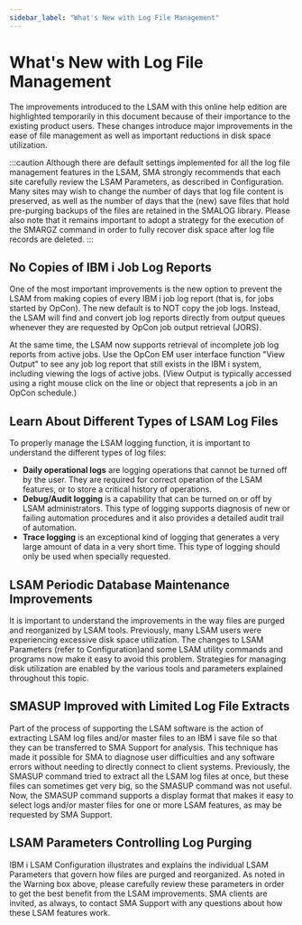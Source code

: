 ```yaml
---
sidebar_label: "What's New with Log File Management"
---
```


# What's New with Log File Management

The improvements introduced to the LSAM with this online help edition are highlighted temporarily in this document because of their importance to the existing product users. These changes introduce major improvements in the ease of file management as well as important reductions in disk space utilization.

:::caution
Although there are default settings implemented for all the log file management features in the LSAM, SMA strongly recommends that each site carefully review the LSAM Parameters, as described in Configuration. Many sites may wish to change the number of days that log file content is preserved, as well as the number of days that the (new) save files that hold pre-purging backups of the files are retained in the SMALOG library. Please also note that it remains important to adopt a strategy for the execution of the SMARGZ command in order to fully recover disk space after log file records are deleted.
:::

## No Copies of IBM i Job Log Reports

One of the most important improvements is the new option to prevent the LSAM from making copies of every IBM i job log report (that is, for jobs started by OpCon). The new default is to NOT copy the job logs. Instead, the LSAM will find and convert job log reports directly from output queues whenever they are requested by OpCon job output retrieval (JORS).

At the same time, the LSAM now supports retrieval of incomplete job log reports from active jobs. Use the OpCon EM user interface function "View Output" to see any job log report that still exists in the IBM i system, including viewing the logs of active jobs. (View Output is typically accessed using a right mouse click on the line or object that represents a job in an OpCon schedule.)

## Learn About Different Types of LSAM Log Files

To properly manage the LSAM logging function, it is important to understand the different types of log files:

- **Daily operational logs** are logging operations that cannot be turned off by the user. They are required for correct operation of the LSAM features, or to store a critical history of operations.
- **Debug/Audit logging** is a capability that can be turned on or off by LSAM administrators. This type of logging supports diagnosis of new or failing automation procedures and it also provides a detailed audit trail of automation.
- **Trace logging** is an exceptional kind of logging that generates a very large amount of data in a very short time. This type of logging should only be used when specially requested.

## LSAM Periodic Database Maintenance Improvements

It is important to understand the improvements in the way files are purged and reorganized by LSAM tools. Previously, many LSAM users were experiencing excessive disk space utilization. The changes to LSAM Parameters (refer to Configuration)and some LSAM utility commands and programs now make it easy to avoid this problem. Strategies for managing disk utilization are enabled by the various tools and parameters explained throughout this topic.

## SMASUP Improved with Limited Log File Extracts

Part of the process of supporting the LSAM software is the action of extracting LSAM log files and/or master files to an IBM i save file so that they can be transferred to SMA Support for analysis. This technique has made it possible for SMA to diagnose user difficulties and any software errors without needing to directly connect to client systems. Previously, the SMASUP command tried to extract all the LSAM log files at once, but these files can sometimes get very big, so the SMASUP command was not useful. Now, the SMASUP command supports a display format that makes it easy to select logs and/or master files for one or more LSAM features, as may be requested by SMA Support.

## LSAM Parameters Controlling Log Purging

IBM i LSAM Configuration illustrates and explains the individual LSAM Parameters that govern how files are purged and reorganized. As noted in the Warning box above, please carefully review these parameters in order to get the best benefit from the LSAM improvements. SMA clients are invited, as always, to contact SMA Support with any questions about how these LSAM features work.
